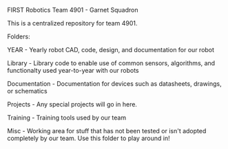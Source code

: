 FIRST Robotics Team 4901 - Garnet Squadron

This is a centralized repository for team 4901. 

Folders:

YEAR - Yearly robot CAD, code, design, and documentation for our robot

Library - Library code to enable use of common sensors, algorithms, and functionalty used year-to-year with our robots

Documentation - Documentation for devices such as datasheets, drawings, or schematics

Projects - Any special projects will go in here.

Training - Training tools used by our team

Misc - Working area for stuff that has not been tested or isn't adopted completely by our team. Use this folder to play around in!
